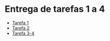 # Entrega de tarefas 1 a 4

- [Tarefa 1](./tarefa-1.md)
- [Tarefa 2](./tarefa-2.md)
- [Tarefa 3-4](./tarefa-3-4.md)


